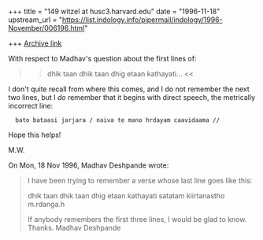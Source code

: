 +++
title = "149 witzel at husc3.harvard.edu"
date = "1996-11-18"
upstream_url = "https://list.indology.info/pipermail/indology/1996-November/006196.html"

+++
[Archive link](https://list.indology.info/pipermail/indology/1996-November/006196.html)


With respect to Madhav's question about the first lines of:

 >>   dhik taan dhik taan dhig etaan kathayati... <<

I don't quite recall from where this comes, and I do not remember
the next two lines, but I *do* remember that it begins with direct speech, 
the metrically incorrect line:


      bato bataasi jarjara / naiva te mano hrdayam caavidaama // 


Hope this helps!


M.W.





On Mon, 18 Nov 1996, Madhav Deshpande wrote:

> 	I have been trying to remember a verse whose last line goes like
> this:
> 
> 	dhik taan dhik taan dhig etaan kathayati satatam kiirtanastho
> 	    m.rdanga.h
> 
> 
> 	If anybody remembers the first three lines, I would be glad to
> know.  Thanks.
> 		Madhav Deshpande
> 
> 
> 






